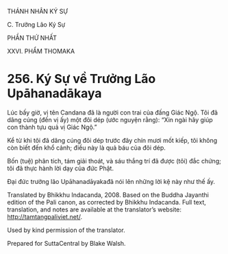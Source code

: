 THÁNH NHÂN KÝ SỰ

C. Trưởng Lão Ký Sự

PHẦN THỨ NHẤT

XXVI. PHẨM THOMAKA

# 256\. Ký Sự về Trưởng Lão Upāhanadākaya

Lúc bấy giờ, vị tên Candana đã là người con trai của đấng Giác Ngộ. Tôi đã dâng cúng (đến vị ấy) một đôi dép (ước nguyện rằng): “Xin ngài hãy giúp con thành tựu quả vị Giác Ngộ.”

Kể từ khi tôi đã dâng cúng đôi dép trước đây chín mươi mốt kiếp, tôi không còn biết đến khổ cảnh; điều này là quả báu của đôi dép.

Bốn (tuệ) phân tích, tám giải thoát, và sáu thắng trí đã được (tôi) đắc chứng; tôi đã thực hành lời dạy của đức Phật.

Đại đức trưởng lão Upāhanadāyakađã nói lên những lời kệ này như thế ấy.

Translated by Bhikkhu Indacanda, 2008. Based on the Buddha Jayanthi edition of the Pali canon, as corrected by Bhikkhu Indacanda. Full text, translation, and notes are available at the translator’s website: http://tamtangpaliviet.net/.

Used by kind permission of the translator.

Prepared for SuttaCentral by Blake Walsh.